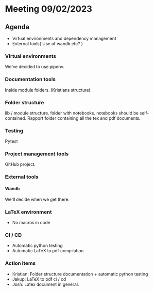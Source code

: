 # Meeting 09/02/2023
## Agenda
* Virtual environments and dependency management
* External tools( Use of wandb etc? )


### Virtual environments
We've decided to use pipenv.

### Documentation tools
Inside module folders. (Kristians structure)

### Folder structure 
lib / module structure. folder with notebooks. notebooks should be self-contained. Rapport folder containing all the tex and pdf documents.


### Testing
Pytest

### Project management tools
GitHub project.

### External tools
#### Wandb
We'll decide when we get there.


### LaTeX environment 
* No macros in code 


### CI / CD 
* Automatic python testing
* Automatic LaTeX to pdf compilation

### Action items 
* Kristian: Folder structure documentation + automatic python testing 
* Jakup: LaTeX to pdf ci / cd 
* Josh: Latex document in general.

